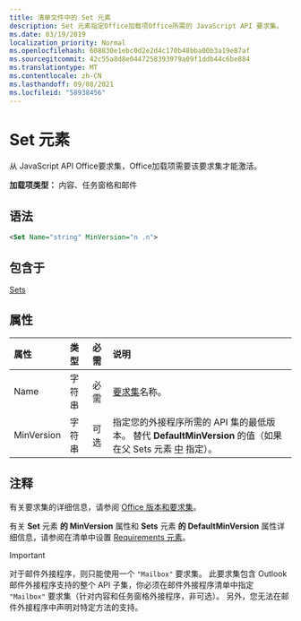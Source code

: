 ```yaml
---
title: 清单文件中的 Set 元素
description: Set 元素指定Office加载项Office所需的 JavaScript API 要求集。
ms.date: 03/19/2019
localization_priority: Normal
ms.openlocfilehash: 608830e1ebc0d2e2d4c170b48bba00b3a19e87af
ms.sourcegitcommit: 42c55a8d8e0447258393979a09f1ddb44c6be884
ms.translationtype: MT
ms.contentlocale: zh-CN
ms.lasthandoff: 09/08/2021
ms.locfileid: "58938456"
---
```

# <a name="set-element"></a>Set 元素

从 JavaScript API Office要求集，Office加载项需要该要求集才能激活。

**加载项类型：** 内容、任务窗格和邮件

## <a name="syntax"></a>语法

```XML
<Set Name="string" MinVersion="n .n">
```

## <a name="contained-in"></a>包含于

[Sets](sets.md)

## <a name="attributes"></a>属性

|属性|类型|必需|说明|
|:-----|:-----|:-----|:-----|
|Name|字符串|必需|[要求集](../../develop/office-versions-and-requirement-sets.md)名称。|
|MinVersion|字符串|可选|指定您的外接程序所需的 API 集的最低版本。 替代 **DefaultMinVersion** 的值（如果在父 Sets 元素 [中](sets.md) 指定）。|

## <a name="remarks"></a>注释

有关要求集的详细信息，请参阅 [Office 版本和要求集](../../develop/office-versions-and-requirement-sets.md)。

有关 **Set** 元素 **的 MinVersion** 属性和 **Sets** 元素 **的 DefaultMinVersion** 属性详细信息，请参阅在清单中设置 [Requirements 元素](../../develop/specify-office-hosts-and-api-requirements.md#set-the-requirements-element-in-the-manifest)。

> [!IMPORTANT]
> 对于邮件外接程序，则只能使用一个 `"Mailbox"` 要求集。 此要求集包含 Outlook 邮件外接程序支持的整个 API 子集，你必须在邮件外接程序清单中指定 `"Mailbox"` 要求集（针对内容和任务窗格外接程序，非可选）。 另外，您无法在邮件外接程序中声明对特定方法的支持。
